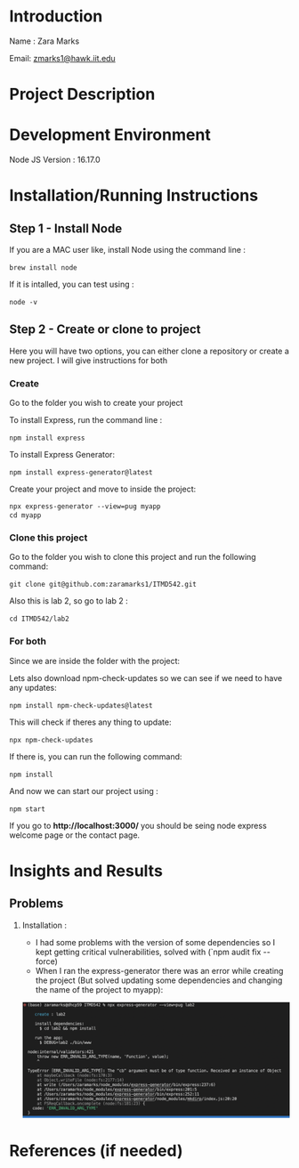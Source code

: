 # Introduction

Name : Zara Marks

Email: zmarks1@hawk.iit.edu

# Project Description 

# Development Environment 

Node JS Version : 16.17.0 

# Installation/Running Instructions 

## Step 1 - Install Node

If you are a MAC user like, install Node using the command line : 

`brew install node`

If it is intalled, you can test using :

`node -v`

## Step 2 - Create or clone to project

Here you will have two options, you can either clone a repository or create a new project. I will give instructions for both

### Create 

Go to the folder you wish to create your project

To install Express, run the command line : 

`npm install express` 

To install Express Generator:

`npm install express-generator@latest`

Create your project and move to inside the project:
``` 
npx express-generator --view=pug myapp
cd myapp
```

### Clone this project

Go to the folder you wish to clone this project and run the following command:

`git clone git@github.com:zaramarks1/ITMD542.git`

Also this is lab 2, so go to lab 2 :

`cd ITMD542/lab2`

### For both

Since we are inside the folder with the project:

Lets also download npm-check-updates so we can see if we need to have any updates:

` npm install npm-check-updates@latest `

This will check if theres any thing to update:

`npx npm-check-updates`

If there is, you can run the following command:

`npm install`

And now we can start our project using :

`npm start`

If you go to **http://localhost:3000/** you should be seing node express welcome page or the contact page.


# Insights and Results

## Problems
 1. Installation :
    * I had some problems with the version of  some dependencies so I kept getting critical vulnerabilities, solved with (`npm audit fix --force) 
    * When I ran the express-generator there was an error while creating the project (But solved updating some dependencies and changing the name of the project to myapp):

    ![error-gen](images/generator-error.png)

    

# References (if needed) 